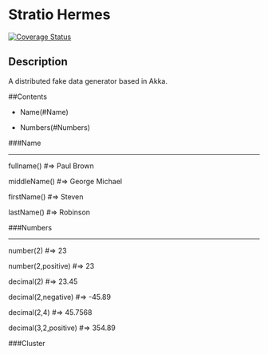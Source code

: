 # Stratio Hermes

[![Coverage Status](https://coveralls.io/repos/github/Stratio/Hermes/badge.svg?branch=master)](https://coveralls.io/github/Stratio/Hermes?branch=master)

## Description
A distributed fake data generator based in Akka.

##Contents

- Name(#Name)

- Numbers(#Numbers)

###Name

-------

fullname() #=> Paul Brown

middleName() #=> George Michael

firstName() #=> Steven

lastName() #=> Robinson

###Numbers

----------
number(2) #=> 23

number(2,positive) #=> 23

decimal(2) #=> 23.45

decimal(2,negative) #=> -45.89

decimal(2,4) #=> 45.7568

decimal(3,2,positive) #=> 354.89

###Cluster

